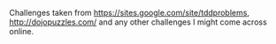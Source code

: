 Challenges taken from https://sites.google.com/site/tddproblems, http://dojopuzzles.com/
and any other challenges I might come across online.